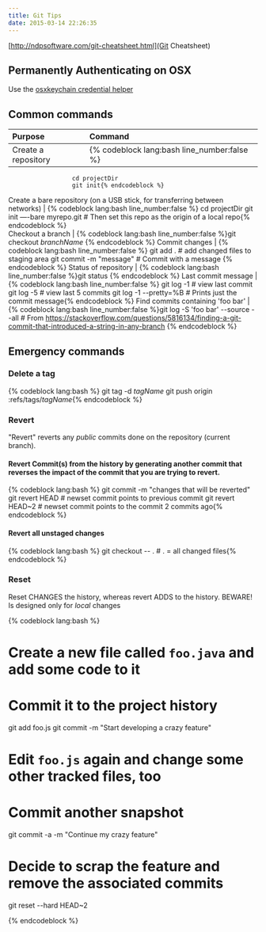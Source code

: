 ```yaml
---
title: Git Tips
date: 2015-03-14 22:26:35
---
```


[http://ndpsoftware.com/git-cheatsheet.html](Git Cheatsheet)

<!-- toc -->

## Permanently Authenticating on OSX
Use the [osxkeychain credential helper](https://confluence.atlassian.com/display/STASH/Permanently+authenticating+with+Git+repositories)

## Common commands

Purpose | Command
:------ | :------
Create a repository | {% codeblock lang:bash line_number:false %}
                      cd projectDir
                      git init{% endcodeblock %}
Create a bare repository (on a USB stick, for transferring between networks) | {% codeblock lang:bash line_number:false %}
                                                                               cd projectDir
                                                                               git init —-bare myrepo.git
                                                                               # Then set this repo as the origin of a local repo{% endcodeblock %}  
Checkout a branch | {% codeblock lang:bash line_number:false %}git checkout _branchName_
                    {% endcodeblock %}
Commit changes | {% codeblock lang:bash line_number:false %}
                  git add .		# add changed files to staging area
                  git commit -m "message"   # Commit with a message
                  {% endcodeblock %}
Status of repository | {% codeblock lang:bash line_number:false %}git status
                       {% endcodeblock %}
Last commit message | {% codeblock lang:bash line_number:false %}
                      git log -1 		# view last commit
                      git log -5		# view last 5 commits
                      git log -1 --pretty=%B  # Prints just the commit message{% endcodeblock %}
Find commits containing 'foo bar' | {% codeblock lang:bash line_number:false %}git log -S 'foo bar' --source --all
                                    # From https://stackoverflow.com/questions/5816134/finding-a-git-commit-that-introduced-a-string-in-any-branch
                                    {% endcodeblock %}

## Emergency commands

### Delete a tag
{% codeblock lang:bash %}
git tag -d _tagName_
git push origin :refs/tags/_tagName_{% endcodeblock %}

### Revert 
"Revert" reverts any _public_ commits done on the repository (current branch).

####  Revert Commit(s) from the history by generating another commit that reverses the impact of the commit that you are trying to revert.
{% codeblock lang:bash %}
git commit -m "changes that will be reverted"
git revert HEAD     # newset commit points to previous commit
git revert HEAD~2   # newset commit points to the commit 2 commits ago{% endcodeblock %}

#### Revert all unstaged changes
{% codeblock lang:bash %}
git checkout -- .  # . = all changed files{% endcodeblock %}

### Reset
Reset CHANGES the history, whereas revert ADDS to the history. BEWARE! Is designed only for _local_ changes

{% codeblock lang:bash %}
# Create a new file called `foo.java` and add some code to it

# Commit it to the project history
git add foo.js
git commit -m "Start developing a crazy feature"

# Edit `foo.js` again and change some other tracked files, too

# Commit another snapshot
git commit -a -m "Continue my crazy feature"

# Decide to scrap the feature and remove the associated commits
git reset --hard HEAD~2

{% endcodeblock %}
